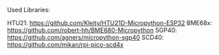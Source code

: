 Used Libraries:

HTU21: https://github.com/Kleity/HTU21D-Micropython-ESP32
BME68x: https://github.com/robert-hh/BME680-Micropython
SGP40: https://github.com/agners/micropython-sgp40
SCD40: https://github.com/mikan/rpi-pico-scd4x
